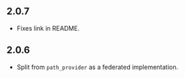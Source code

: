 ## 2.0.7

* Fixes link in README.

## 2.0.6

* Split from `path_provider` as a federated implementation.
